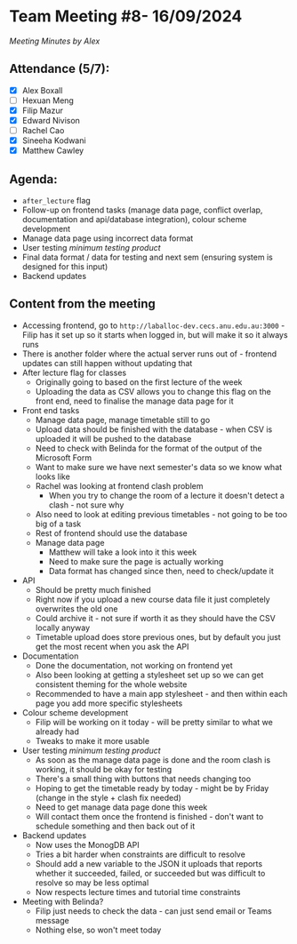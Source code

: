 # Team Meeting #8- 16/09/2024

*Meeting Minutes by Alex*

## Attendance (5/7):

- [X] Alex Boxall
- [ ] Hexuan Meng
- [X] Filip Mazur
- [X] Edward Nivison
- [ ] Rachel Cao
- [X] Sineeha Kodwani
- [X] Matthew Cawley

## Agenda:

- `after_lecture` flag
- Follow-up on frontend tasks (manage data page, conflict overlap, documentation and api/database integration), colour scheme development
- Manage data page using incorrect data format
- User testing *minimum testing product*
- Final data format / data for testing and next sem (ensuring system is designed for this input)
- Backend updates

## Content from the meeting
- Accessing frontend, go to `http://laballoc-dev.cecs.anu.edu.au:3000` - Filip has it set up so it starts when logged in, but will make it so it always runs
- There is another folder where the actual server runs out of - frontend updates can still happen without updating that 
- After lecture flag for classes
  - Originally going to based on the first lecture of the week
  - Uploading the data as CSV allows you to change this flag on the front end, need to finalise the manage data page for it
- Front end tasks
  - Manage data page, manage timetable still to go
  - Upload data should be finished with the database - when CSV is uploaded it will be pushed to the database
  - Need to check with Belinda for the format of the output of the Microsoft Form
  - Want to make sure we have next semester's data so we know what looks like
  - Rachel was looking at frontend clash problem
    - When you try to change the room of a lecture it doesn't detect a clash - not sure why
  - Also need to look at editing previous timetables - not going to be too big of a task
  - Rest of frontend should use the database
  - Manage data page 
    - Matthew will take a look into it this week
    - Need to make sure the page is actually working
    - Data format has changed since then, need to check/update it
- API
  - Should be pretty much finished
  - Right now if you upload a new course data file it just completely overwrites the old one
  - Could archive it - not sure if worth it as they should have the CSV locally anyway
  - Timetable upload does store previous ones, but by default you just get the most recent when you ask the API
- Documentation
  - Done the documentation, not working on frontend yet
  - Also been looking at getting a stylesheet set up so we can get consistent theming for the whole website
  - Recommended to have a main app stylesheet - and then within each page you add more specific stylesheets
- Colour scheme development
  - Filip will be working on it today - will be pretty similar to what we already had
  - Tweaks to make it more usable
- User testing *minimum testing product*
  - As soon as the manage data page is done and the room clash is working, it should be okay for testing
  - There's a small thing with buttons that needs changing too
  - Hoping to get the timetable ready by today - might be by Friday (change in the style + clash fix needed)
  - Need to get manage data page done this week
  - Will contact them once the frontend is finished - don't want to schedule something and then back out of it
- Backend updates
  - Now uses the MonogDB API
  - Tries a bit harder when constraints are difficult to resolve
  - Should add a new variable to the JSON it uploads that reports whether it succeeded, failed, or succeeded but was difficult to resolve so may be less optimal
  - Now respects lecture times and tutorial time constraints
- Meeting with Belinda?
  - Filip just needs to check the data - can just send email or Teams message
  - Nothing else, so won't meet today
